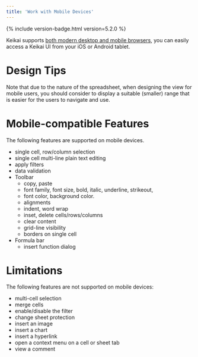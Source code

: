 ```yaml
---
title: 'Work with Mobile Devices'
---
```


{% include version-badge.html version=5.2.0 %}

Keikai supports [both modern desktop and mobile browsers]({{site.devref}}/Introduction#supported-browsers), you can easily access a Keikai UI from your iOS or Android tablet. 


# Design Tips
Note that due to the nature of the spreadsheet, when designing the view for mobile users, you should consider to display a suitable (smaller) range that is easier for the users to navigate and use.

# Mobile-compatible Features
The following features are supported on mobile devices.

- single cell, row/column selection
- single cell multi-line plain text editing
- apply filters
- data validation
- Toolbar
    - copy, paste
    - font family, font size, bold, italic, underline, strikeout, 
    - font color, background color.
    - alignments
    - indent, word wrap
    - inset, delete cells/rows/columns
    - clear content
    - grid-line visibility
    - borders on single cell
- Formula bar
    - insert function dialog


# Limitations
The following features are not supported on mobile devices:
- multi-cell selection
- merge cells
- enable/disable the filter
- change sheet protection
- insert an image
- insert a chart
- insert a hyperlink
- open a context menu on a cell or sheet tab
- view a comment
